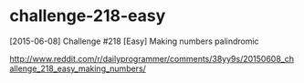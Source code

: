 # challenge-218-easy
[2015-06-08] Challenge #218 [Easy] Making numbers palindromic

http://www.reddit.com/r/dailyprogrammer/comments/38yy9s/20150608_challenge_218_easy_making_numbers/
